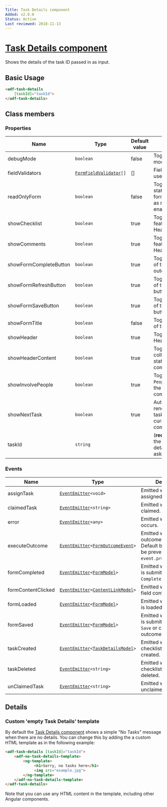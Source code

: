 ```yaml
---
Title: Task Details component
Added: v2.0.0
Status: Active
Last reviewed: 2018-11-13
---
```


# [Task Details component](../../../lib/process-services/src/lib/task-list/components/task-details.component.ts "Defined in task-details.component.ts")

Shows the details of the task ID passed in as input.

## Basic Usage

```html
<adf-task-details 
    [taskId]="taskId">
</adf-task-details>
```

## Class members

### Properties

| Name                   | Type                                                                                               | Default value | Description                                                                           |
| ---------------------- | -------------------------------------------------------------------------------------------------- | ------------- | ------------------------------------------------------------------------------------- |
| debugMode              | `boolean`                                                                                          | false         | Toggles debug mode.                                                                   |
| fieldValidators        | [`FormFieldValidator`](../../../lib/core/form/components/widgets/core/form-field-validator.ts)`[]` | \[]           | Field validators for use with the form.                                               |
| readOnlyForm           | `boolean`                                                                                          | false         | Toggles read-only state of the form. All form widgets render as read-only if enabled. |
| showChecklist          | `boolean`                                                                                          | true          | Toggles `Checklist` feature for the Header component.                                 |
| showComments           | `boolean`                                                                                          | true          | Toggles `Comments` feature for the Header component.                                  |
| showFormCompleteButton | `boolean`                                                                                          | true          | Toggles rendering of the `Complete` outcome button.                                   |
| showFormRefreshButton  | `boolean`                                                                                          | true          | Toggles rendering of the `Refresh` button.                                            |
| showFormSaveButton     | `boolean`                                                                                          | true          | Toggles rendering of the `Save` outcome button.                                       |
| showFormTitle          | `boolean`                                                                                          | false         | Toggles rendering of the form title.                                                  |
| showHeader             | `boolean`                                                                                          | true          | Toggles task details Header component.                                                |
| showHeaderContent      | `boolean`                                                                                          | true          | Toggles collapsed/expanded state of the Header component.                             |
| showInvolvePeople      | `boolean`                                                                                          | true          | Toggles `Involve People` feature for the Header component.                            |
| showNextTask           | `boolean`                                                                                          | true          | Automatically renders the next task when the current one is completed.                |
| taskId                 | `string`                                                                                           |               | (**required**) The id of the task whose details we are asking for.                    |

### Events

| Name               | Type                                                                                                                                                               | Description                                                                                            |
| ------------------ | ------------------------------------------------------------------------------------------------------------------------------------------------------------------ | ------------------------------------------------------------------------------------------------------ |
| assignTask         | [`EventEmitter`](https://angular.io/api/core/EventEmitter)`<void>`                                                                                                 | Emitted when a task is assigned.                                                                       |
| claimedTask        | [`EventEmitter`](https://angular.io/api/core/EventEmitter)`<string>`                                                                                               | Emitted when a task is claimed.                                                                        |
| error              | [`EventEmitter`](https://angular.io/api/core/EventEmitter)`<any>`                                                                                                  | Emitted when an error occurs.                                                                          |
| executeOutcome     | [`EventEmitter`](https://angular.io/api/core/EventEmitter)`<`[`FormOutcomeEvent`](../../../lib/core/form/components/widgets/core/form-outcome-event.model.ts)`>`   | Emitted when any outcome is executed. Default behaviour can be prevented via `event.preventDefault()`. |
| formCompleted      | [`EventEmitter`](https://angular.io/api/core/EventEmitter)`<`[`FormModel`](../../../lib/core/form/components/widgets/core/form.model.ts)`>`                        | Emitted when the form is submitted with the `Complete` outcome.                                        |
| formContentClicked | [`EventEmitter`](https://angular.io/api/core/EventEmitter)`<`[`ContentLinkModel`](../../../lib/core/form/components/widgets/core/content-link.model.ts)`>`         | Emitted when the form field content is clicked.                                                        |
| formLoaded         | [`EventEmitter`](https://angular.io/api/core/EventEmitter)`<`[`FormModel`](../../../lib/core/form/components/widgets/core/form.model.ts)`>`                        | Emitted when the form is loaded or reloaded.                                                           |
| formSaved          | [`EventEmitter`](https://angular.io/api/core/EventEmitter)`<`[`FormModel`](../../../lib/core/form/components/widgets/core/form.model.ts)`>`                        | Emitted when the form is submitted with the `Save` or custom outcomes.                                 |
| taskCreated        | [`EventEmitter`](https://angular.io/api/core/EventEmitter)`<`[`TaskDetailsModel`](../../../lib/process-services/src/lib/task-list/models/task-details.model.ts)`>` | Emitted when a checklist task is created.                                                              |
| taskDeleted        | [`EventEmitter`](https://angular.io/api/core/EventEmitter)`<string>`                                                                                               | Emitted when a checklist task is deleted.                                                              |
| unClaimedTask      | [`EventEmitter`](https://angular.io/api/core/EventEmitter)`<string>`                                                                                               | Emitted when a task is unclaimed.                                                                      |

## Details

### Custom 'empty Task Details' template

By default the [Task Details component](task-details.component.md) shows a simple "No Tasks"  message when there are
no details. You can change this by adding the a custom HTML template as in the following
example:

```html
<adf-task-details [taskId]="taskId">
    <adf-no-task-details-template>
        <ng-template>
             <h1>Sorry, no tasks here</h1>
             <img src="example.jpg">
        </ng-template>
    </adf-no-task-details-template>
</adf-task-details>    
```

Note that you can use any HTML content in the template, including other Angular components.
